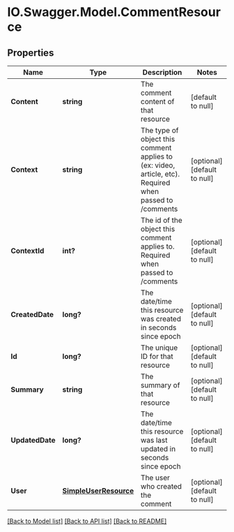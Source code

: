 # IO.Swagger.Model.CommentResource
## Properties

Name | Type | Description | Notes
------------ | ------------- | ------------- | -------------
**Content** | **string** | The comment content of that resource | [default to null]
**Context** | **string** | The type of object this comment applies to (ex: video, article, etc). Required when passed to /comments | [optional] [default to null]
**ContextId** | **int?** | The id of the object this comment applies to.  Required when passed to /comments | [optional] [default to null]
**CreatedDate** | **long?** | The date/time this resource was created in seconds since epoch | [optional] [default to null]
**Id** | **long?** | The unique ID for that resource | [optional] [default to null]
**Summary** | **string** | The summary of that resource | [optional] [default to null]
**UpdatedDate** | **long?** | The date/time this resource was last updated in seconds since epoch | [optional] [default to null]
**User** | [**SimpleUserResource**](SimpleUserResource.md) | The user who created the comment | [optional] [default to null]

[[Back to Model list]](../README.md#documentation-for-models) [[Back to API list]](../README.md#documentation-for-api-endpoints) [[Back to README]](../README.md)


